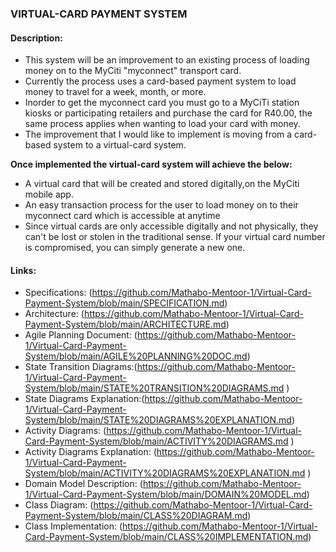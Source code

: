 ### **VIRTUAL-CARD PAYMENT SYSTEM**
####  **Description:**
- This system will be an improvement to an existing process of loading money on to the MyCiti "myconnect" transport card.
- Currently the process uses a card-based payment system to load money to travel for a week, month, or more.
- Inorder to get the myconnect card you must go to a MyCiTi station kiosks or participating retailers and purchase the card for R40.00, the same process applies when wanting to load your card with money.
- The improvement that I would like to implement is moving from a card-based system to a virtual-card system.

  
**Once implemented the virtual-card system will achieve the below:**
- A virtual card that will be created and stored digitally,on the MyCiti mobile app.
- An easy transaction process for the user to load money on to their myconnect card which is accessible at anytime
- Since virtual cards are only accessible digitally and not physically, they can't be lost or stolen in the traditional sense. If your virtual card number is compromised, you can simply generate a new one.

#### **Links:**
- Specifications: (https://github.com/Mathabo-Mentoor-1/Virtual-Card-Payment-System/blob/main/SPECIFICATION.md)
- Architecture: (https://github.com/Mathabo-Mentoor-1/Virtual-Card-Payment-System/blob/main/ARCHITECTURE.md)
- Agile Planning Document: (https://github.com/Mathabo-Mentoor-1/Virtual-Card-Payment-System/blob/main/AGILE%20PLANNING%20DOC.md)
- State  Transition Diagrams:(https://github.com/Mathabo-Mentoor-1/Virtual-Card-Payment-System/blob/main/STATE%20TRANSITION%20DIAGRAMS.md )
- State Diagrams Explanation:(https://github.com/Mathabo-Mentoor-1/Virtual-Card-Payment-System/blob/main/STATE%20DIAGRAMS%20EXPLANATION.md)
- Activity Diagrams: (https://github.com/Mathabo-Mentoor-1/Virtual-Card-Payment-System/blob/main/ACTIVITY%20DIAGRAMS.md )
- Activity Diagrams Explanation: (https://github.com/Mathabo-Mentoor-1/Virtual-Card-Payment-System/blob/main/ACTIVITY%20DIAGRAMS%20EXPLANATION.md )
- Domain Model Description: (https://github.com/Mathabo-Mentoor-1/Virtual-Card-Payment-System/blob/main/DOMAIN%20MODEL.md)
- Class Diagram: (https://github.com/Mathabo-Mentoor-1/Virtual-Card-Payment-System/blob/main/CLASS%20DIAGRAM.md)
- Class Implementation: (https://github.com/Mathabo-Mentoor-1/Virtual-Card-Payment-System/blob/main/CLASS%20IMPLEMENTATION.md)
  

